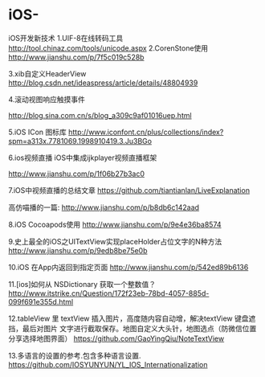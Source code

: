 # iOS-
iOS开发新技术
1.UIF-8在线转码工具
http://tool.chinaz.com/tools/unicode.aspx
2.CorenStone使用
http://www.jianshu.com/p/7f5c019c528b

3.xib自定义HeaderView
http://blog.csdn.net/ideaspress/article/details/48804939

4.滚动视图响应触摸事件

http://blog.sina.com.cn/s/blog_a309c9af01016uep.html


5.iOS ICon 图标库
http://www.iconfont.cn/plus/collections/index?spm=a313x.7781069.1998910419.3.Ju3BGo


6.ios视频直播
iOS中集成ijkplayer视频直播框架


http://www.jianshu.com/p/1f06b27b3ac0

7.iOS中视频直播的总结文章
https://github.com/tiantianlan/LiveExplanation

高仿喵播的一篇:
http://www.jianshu.com/p/b8db6c142aad

8.iOS Cocoapods使用
http://www.jianshu.com/p/9e4e36ba8574

9.史上最全的iOS之UITextView实现placeHolder占位文字的N种方法
http://www.jianshu.com/p/9edb8be75e0b

10.iOS 在App内返回到指定页面
http://www.jianshu.com/p/542ed89b6136

11.[ios]如何从 NSDictionary 获取一个整数值？
http://www.itstrike.cn/Question/172f23eb-78bd-4057-885d-099f691e355d.html

12.tableView 里 textView 插入图片，高度随内容自动增，解决textView 键盘遮挡，最后对图片 文字进行截取保存。地图自定义大头针，地图选点（防微信位置分享选择地图界面）
https://github.com/GaoYingQiu/NoteTextView


13.多语言的设置的参考.包含多种语言设置.
https://github.com/IOSYUNYUN/YL_IOS_Internationalization
